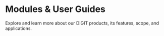 # Modules & User Guides

Explore and learn more about our DIGIT products, its features, scope, and applications. 


